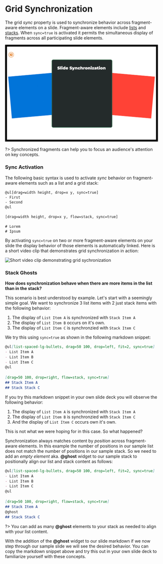 # Grid Synchronization

The grid *sync* property is used to synchronize behavior across fragment-aware elements on a slide. Fragment-aware elements include [lists](/lists/widget.md) and [stacks](/grid-layouts/stacks.md). When `sync=true` is activated it permits the simultaneous display of fragments across all participating slide elements.

![Short screencast demonstrating grid synchronization](../_images/gitpitch-grid-layouts-sync.gif)

?> Synchronized fragments can help you to focus an audience's attention on key concepts.

### Sync Activation

The following basic syntax is used to activate *sync* behavior on fragment-aware elements such as a list and a grid stack:

```
@ul[drag=width height, drop=x y, sync=true]
- First
- Second
@ul

[drag=width height, drop=x y, flow=stack, sync=true]

# Lorem
# Ipsum

```

By activating `sync=true` on two or more fragment-aware elements on your slide the display behavior of those elements is automatically linked. Here is a short video clip that demonstrates grid synchronization in action:

![Short video clip demonstrating grid sychronization](xxx)

### Stack Ghosts

**How does synchronization behave when there are more items in the list than in the stack?**

This scenario is best understood by example. Let's start with a seemingly simple goal. We want to synchronize 3 list items with 2 just stack items with the following behavior:

1. The display of `List Item A` is synchronized with `Stack Item A`
1. The display of `List Item B` occurs on it's own.
1. The display of `List Item C` is synchronzied with `Stack Item C`

We try this using `sync=true` as shown in the following markdown snippet:

```markdown
@ul[list-spaced-lg-bullets, drag=50 100, drop=left, fit=2, sync=true]
- List Item A
- List Item B
- List Item C
@ul

[drag=50 100, drop=right, flow=stack, sync=true]
## Stack Item A
## Stack Stack C
```

If you try this markdown snippet in your own slide deck you will observe the following behavior:

1. The display of `List Item A` is synchronized with `Stack Item A`
2. The display of `List Item B` is synchronzied with `Stack Item C`
3. And the display of `List Item C` occurs own it's own.

This is not what we were hoping for in this case. So what happened?

Synchronization always matches content by *position* across fragment-aware elements. In this example the number of positions in our sample list does not match the number of positions in our sample stack. So we need to add an *empty element* aka. **@ghost** widget to our sample stack to positionally align our list and stack content as follows:

```markdown
@ul[list-spaced-lg-bullets, drag=50 100, drop=left, fit=2, sync=true]
- List Item A
- List Item B
- List Item C
@ul

[drag=50 100, drop=right, flow=stack, sync=true]
## Stack Item A
@ghost
## Stack Stack C
```

?> You can add as many **@ghost** elements to your stack as needed to align with your list content.

With the addition of the **@ghost** widget to our slide markdown if we now step through our sample slide we will see the desired behavior. You can copy the markdown snippet above and try this out in your own slide deck to familiarize yourself with these concepts.

